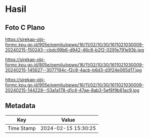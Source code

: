 # Hasil

## Foto C Plano

https://sirekap-obj-formc.kpu.go.id/905e/pemilu/ppwp/16/11/02/10/30/1611021030009-20240215-150243--cbdc99b6-d942-46c8-b2f2-0291e791e93b.jpg

https://sirekap-obj-formc.kpu.go.id/905e/pemilu/ppwp/16/11/02/10/30/1611021030009-20240215-145627--3077194c-f2c8-4acb-b6d3-d3f24e065d17.jpg

https://sirekap-obj-formc.kpu.go.id/905e/pemilu/ppwp/16/11/02/10/30/1611021030009-20240215-144228--53a1a178-d1c4-47ae-8ab3-5ef8f9b61ac9.jpg


## Metadata

| Key        | Value               |
| ---------- | ------------------- |
| Time Stamp | 2024-02-15 15:30:25 |



